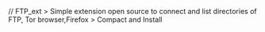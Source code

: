 // FTP_ext > Simple extension open source to connect and list directories of FTP, Tor browser,Firefox > Compact and Install
